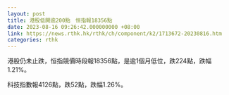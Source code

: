 ```yaml
---
layout: post
title: 港股低開逾200點　恒指報18356點
date: 2023-08-16 09:26:42.000000000 +08:00
link: https://news.rthk.hk/rthk/ch/component/k2/1713672-20230816.htm
categories: rthk
---
```


港股仍未止跌，恒指競價時段報18356點，是逾1個月低位，跌224點，跌幅1.21%。

科技指數報4126點，跌52點，跌幅1.26%。
